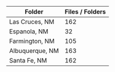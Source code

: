 | Folder          |   Files / Folders |
|-----------------|-------------------|
| Las Cruces, NM  |               162 |
| Espanola, NM    |                32 |
| Farmington, NM  |               105 |
| Albuquerque, NM |               163 |
| Santa Fe, NM    |               162 |